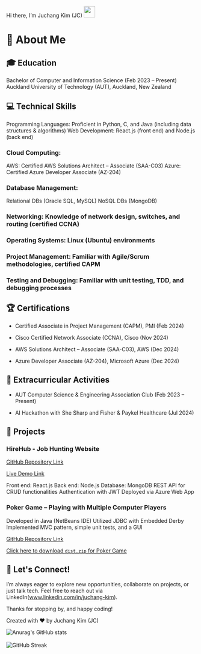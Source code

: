 Hi there, I’m Juchang Kim (JC) <img src="https://media.giphy.com/media/hvRJCLFzcasrR4ia7z/giphy.gif" width="30px">

# :wave: About Me

## :mortar_board: Education
Bachelor of Computer and Information Science (Feb 2023 – Present)
Auckland University of Technology (AUT), Auckland, New Zealand


## :computer: Technical Skills
Programming Languages: Proficient in Python, C, and Java (including data structures & algorithms)
Web Development: React.js (front end) and Node.js (back end)

### Cloud Computing:
AWS: Certified AWS Solutions Architect – Associate (SAA-C03)
Azure: Certified Azure Developer Associate (AZ-204)

### Database Management:
Relational DBs (Oracle SQL, MySQL)
NoSQL DBs (MongoDB)

### Networking: Knowledge of network design, switches, and routing (certified CCNA)

### Operating Systems: Linux (Ubuntu) environments

### Project Management: Familiar with Agile/Scrum methodologies, certified CAPM

### Testing and Debugging: Familiar with unit testing, TDD, and debugging processes

## :trophy: Certifications
- Certified Associate in Project Management (CAPM), PMI (Feb 2024)

- Cisco Certified Network Associate (CCNA), Cisco (Nov 2024)

- AWS Solutions Architect – Associate (SAA-C03), AWS (Dec 2024)

- Azure Developer Associate (AZ-204), Microsoft Azure (Dec 2024)


## :star2: Extracurricular Activities
- AUT Computer Science & Engineering Association Club (Feb 2023 – Present)

- AI Hackathon with She Sharp and Fisher & Paykel Healthcare (Jul 2024)


## :rocket: Projects
### HireHub - Job Hunting Website
[GitHub Repository Link](https://github.com/JuchangKim/HireHubWeb.git)

[Live Demo Link](https://hirehub-bbfsh4a5feexh3gt.newzealandnorth-01.azurewebsites.net/)

Front end: React.js
Back end: Node.js
Database: MongoDB
REST API for CRUD functionalities
Authentication with JWT
Deployed via Azure Web App

### Poker Game – Playing with Multiple Computer Players
Developed in Java (NetBeans IDE)
Utilized JDBC with Embedded Derby
Implemented MVC pattern, simple unit tests, and a GUI

[GitHub Repository Link](https://github.com/JuchangKim/PokerApp.git)

[Click here to download `dist.zip` for Poker Game](https://github.com/JuchangKim/PokerApp/raw/main/Assignment1/dist.zip)


## :handshake: Let's Connect!
I’m always eager to explore new opportunities, collaborate on projects, or just talk tech. Feel free to reach out via LinkedIn(www.linkedin.com/in/juchang-kim).

Thanks for stopping by, and happy coding!

Created with :heart: by Juchang Kim (JC)


![Anurag's GitHub stats](https://github-readme-stats.vercel.app/api?username=JuchangKim)
<br>
<br>
![GitHub Streak](https://streak-stats.demolab.com?user=JuchangKim&theme=vue&mode=weekly)
